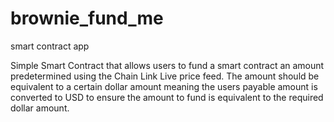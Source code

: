 # brownie_fund_me
smart contract app

Simple Smart Contract that allows users to fund a smart contract an amount predetermined using the Chain Link Live price feed. The amount should be equivalent to a certain dollar amount meaning the users payable amount is converted to USD to ensure the amount to fund is equivalent to the required dollar amount.
